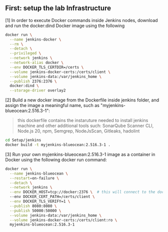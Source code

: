## First: setup the lab Infrastructure


[1] In order to execute Docker commands inside Jenkins nodes, download and run the docker:dind Docker image using the following

```bash
docker run \
  --name jenkins-docker \
  --rm \
  --detach \
  --privileged \
  --network jenkins \
  --network-alias docker \
  --env DOCKER_TLS_CERTDIR=/certs \
  --volume jenkins-docker-certs:/certs/client \
  --volume jenkins-data:/var/jenkins_home \
  --publish 2376:2376 \
  docker:dind \
  --storage-driver overlay2
```
[2] Build a new docker image from the Dockerfile inside jenkins folder, and assign the image a meaningful name, such as "myjenkins-blueocean:2.516.3-1":

> this dockerfile contains the instaruture needed to install jenkins machine and other additional tools such: SonarQube Scanner CLI, Node.js 20, npm, Semgrep, NodeJsScan, Gitleaks, hadolint

```bash
cd Setup/jenkins
docker build -t myjenkins-blueocean:2.516.3-1 .
```


[3] Run your own myjenkins-blueocean:2.516.3-1 image as a container in Docker using the following docker run command:

```bash
docker run \
  --name jenkins-blueocean \
  --restart=on-failure \
  --detach \
  --network jenkins \
  --env DOCKER_HOST=tcp://docker:2376 \  # this will connect to the docker host in the bind container
  --env DOCKER_CERT_PATH=/certs/client \
  --env DOCKER_TLS_VERIFY=1 \
  --publish 8080:8080 \
  --publish 50000:50000 \
  --volume jenkins-data:/var/jenkins_home \
  --volume jenkins-docker-certs:/certs/client:ro \
  myjenkins-blueocean:2.516.3-1
```


